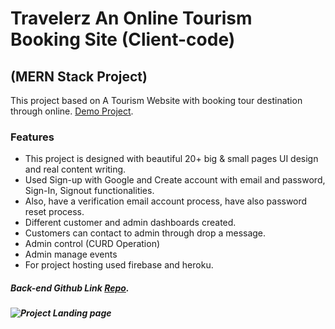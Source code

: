 # Travelerz An Online Tourism Booking Site (Client-code)

## (MERN Stack Project)

This project based on A Tourism Website with booking tour destination through online. [Demo Project](https://travels-10.web.app/).

### Features

- This project is designed with beautiful 20+ big & small pages UI design and real content writing.
- Used Sign-up with Google and Create account with email and password, Sign-In, Signout functionalities.
- Also, have a verification email account process, have also password reset process.
- Different customer and admin dashboards created.
- Customers can contact to admin through drop a message.
- Admin control (CURD Operation)
- Admin manage events
- For project hosting used firebase and heroku.

##### Back-end Github Link [Repo](https://github.com/TayeburRahman/travels-10-server).

##### ![Project Landing page](https://i.ibb.co/6128K0L/travelex-Home.png)
